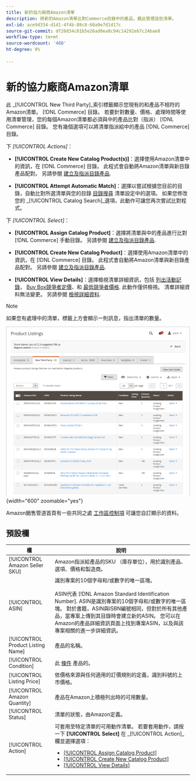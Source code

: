 ```yaml
---
title: 新的協力廠商Amazon清單
description: 將新的Amazon清單比對Commerce目錄中的產品，藉此管理這些清單。
exl-id: ace9d334-d1d1-4f4b-88c8-60a9e7d1d17c
source-git-commit: df26834c81b5e26ad0ea8c94c14292eb7c24bae8
workflow-type: tm+mt
source-wordcount: '460'
ht-degree: 0%

---
```


# 新的協力廠商Amazon清單

此 _[!UICONTROL New Third Party]_索引標籤顯示您現有的和產品不相符的Amazon清單。 [!DNL Commerce] 目錄。 若要針對數量、價格、處理時間等使用清單管理，您的每個Amazon清單都必須與中的產品比對（指派） [!DNL Commerce] 目錄。 您有幾個選項可以將清單指派給中的產品 [!DNL Commerce] 目錄。

下 _[!UICONTROL Actions]_：

- **[!UICONTROL Create New Catalog Product(s)]**：選擇使用Amazon清單中的資訊，在 [!DNL Commerce] 目錄。 此程式會自動將Amazon清單與新目錄產品配對。 另請參閱 [建立及指派目錄產品](./creating-assigning-catalog-products.md).

- **[!UICONTROL Attempt Automatic Match]**：選擇以嘗試根據您目前的目錄，自動比對所選清單與您的目錄 [目錄搜尋](./catalog-search.md) 清單設定中的選項。 如果您修改您的 _[!UICONTROL Catalog Search]_選項，此動作可讓您再次嘗試比對程式。

下 _[!UICONTROL Select]_：

- **[!UICONTROL Assign Catalog Product]**：選擇將清單與中的產品進行比對 [!DNL Commerce] 手動目錄。 另請參閱 [建立及指派目錄產品](./creating-assigning-catalog-products.md).

- **[!UICONTROL Create New Catalog Product]**：選擇使用Amazon清單中的資訊，在 [!DNL Commerce] 目錄。 此程式會自動將Amazon清單與新目錄產品配對。 另請參閱 [建立及指派目錄產品](./creating-assigning-catalog-products.md).

- **[!UICONTROL View Details]**：選擇檢視清單詳細資訊，包括 [列出活動記錄](./product-listing-details.md#listing-activity-log)， [Buy Box競爭者定價](./product-listing-details.md#buy-box-competitor-pricing)、和 [最低競爭者價格](./product-listing-details.md#lowest-competitor-pricing). 此動作僅供檢視。 清單詳細資料無法變更。 另請參閱 [檢視詳細資料](./product-listing-details.md).

>[!NOTE]
>
>如果您有處理中的清單，標籤上方會顯示一則訊息，指出清單的數量。

![新的協力廠商清單](assets/amazon-listings-new-third-party.png){width="600" zoomable="yes"}

Amazon銷售管道首頁有一些共同之處 [工作區控制項](./workspace-controls.md) 可讓您自訂顯示的資料。

## 預設欄

| 欄 | 說明 |
|---|---|
| [!UICONTROL Amazon Seller SKU] | Amazon指派給產品的SKU （庫存單位），用於識別產品、選項、價格和製造商。 |
| [!UICONTROL ASIN] | 識別專案的10個字母和/或數字的唯一區塊。<br><br>ASIN代表 [!DNL Amazon Standard Identification Number]. ASIN是識別專案的10個字母和/或數字的唯一區塊。 對於書籍，ASIN與ISBN編號相同，但對於所有其他產品，當專案上傳到其目錄時會建立新的ASIN。 您可以在Amazon的產品詳細資訊頁面上找到專案ASIN，以及與該專案相關的進一步詳細資訊。 |
| [!UICONTROL Product Listing Name] | 產品的名稱。 |
| [!UICONTROL Condition] | 此 [條件](./product-listing-condition.md) 產品的。 |
| [!UICONTROL Listing Price] | 依價格來源與任何適用的訂價規則的定義，識別料號的上市價格。 |
| [!UICONTROL Amazon Quantity] | 產品在Amazon上積極列出時的可用數量。 |
| [!UICONTROL Status] | 清單的狀態，由Amazon定義。 |
| [!UICONTROL Action] | 可套用至特定清單的可用動作清單。 若要套用動作，請按一下 **[!UICONTROL Select]** 在 _[!UICONTROL Action]_欄並選擇選項：<ul><li>[[!UICONTROL Assign Catalog Product]](./creating-assigning-catalog-products.md)</li><li>[[!UICONTROL Create New Catalog Product]](./creating-assigning-catalog-products.md)</li><li>[[!UICONTROL View Details]](./product-listing-details.md)</li></ul> |
